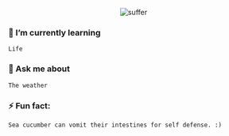<center>
  
![suffer](https://c.tenor.com/WyCGfaqlRzcAAAAC/suffer-now-suffer.gif)
  
</center>
  
### 🌱 I’m currently learning
```
Life
```


### 💬 Ask me about
```
The weather
```


### ⚡ Fun fact:
```
Sea cucumber can vomit their intestines for self defense. :)
```
